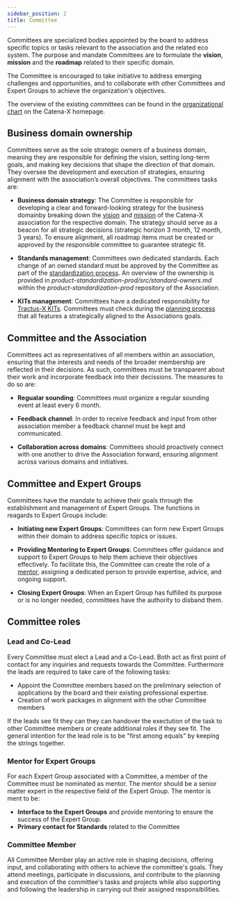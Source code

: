 ```yaml
---
sidebar_position: 2
title: Committee
---
```


Committees are specialized bodies appointed by the board to address specific topics or tasks relevant to the association and the related eco system. The purpose and mandate Committees are to formulate the **vision**, **mission** and the **roadmap** related to their specific domain.

The Committee  is encouraged to take initiative to address emerging challenges and opportunities, and to collaborate with other Committees and Expert Groups to achieve the organization's objectives.

The overview of the existing committees can be found in the [organizational chart](https://catena-x.net/association/expert-groups-committees/) on the Catena-X homepage.

## Business domain ownership

Committees serve as the sole strategic owners of a business domain, meaning they are responsible for defining the vision, setting long-term goals, and making key decisions that shape the direction of that domain. They oversee the development and execution of strategies, ensuring alignment with the association’s overall objectives. The committees tasks are:

- **Business domain strategy**: The Committee is responsible for developing a clear and forward-looking strategy for the business domainby breaking down the [vision](https://catena-x.net/about-us/) and [mission](https://catena-x.net/association/membership-benefits/) of the Catena-X association for the respective domain. The strategy should serve as a beacon for all strategic decisions (strategic horizon 3 month, 12 month, 3 years). To ensure alignment, all roadmap items must be created or approved by the responsible committee to guarantee strategic fit.

- **Standards management**: Committees own dedicated standards. Each change of an owned standard must be approved by the Committee as part of the [standardization process](../process-structure/process-normative-documents.md). An overview of the ownership is provided in *product-standardization-prod/src/standard-owners.md* within the *product-standardization-prod* repository of the Association.

- **KITs management**: Committees have a dedicated responsibility for [Tractus-X KITs](https://eclipse-tractusx.github.io/Kits). Committees must check during the [planning process](../process-structure/process-tractus-x.md#1planning) that all features a strategically aligned to the Associations goals.

## Committee and the Association

Committees act as representatives of all members within an association, ensuring that the interests and needs of the broader membership are reflected in their decisions. As such, committees must be transparent about their work and incorporate feedback into their decissions. The measures to do so are:

- **Regualar sounding**: Committees must organize a regular sounding event at least every 6 month.

- **Feedback channel**: In order to receive feedback and input from other association member a feedback channel must be kept and communicated.

- **Collaboration across domains**: Committees should proactively connect with one another to drive the Association forward, ensuring alignment across various domains and initiatives.

## Committee and Expert Groups

Committees have the mandate to achieve their goals through the establishment and management of Expert Groups. The functions in reagards to Expert Groups include:

- **Initiating new Expert Groups**: Committees can form new Expert Groups within their domain to address specific topics or issues.

- **Providing Mentoring to Expert Groups**: Committees offer guidance and support to Expert Groups to help them achieve their objectives effectively. To facilitate this, the Committee can create the role of a [mentor](#mentor-for-expert-groups), assigning a dedicated person to provide expertise, advice, and ongoing support.

- **Closing Expert Groups**: When an Expert Group has fulfilled its purpose or is no longer needed, committees have the authority to disband them.

## Committee roles

### Lead and Co-Lead

Every Committee must elect a Lead and a Co-Lead. Both act as first point of contact for any inquiries and requests towards the Committee. Furthermore the leads are required to take care of the following tasks:

- Appoint the Committee members based on the preliminary selection of applications by the board and their existing professional expertise.
- Creation of work packages in alignment with the other Committee members

If the leads see fit they can they can handover the exectution of the task to other Committee members or create additional roles if they see fit. The general intention for the lead role is to be "first among equals" by keeping the strings together.

### Mentor for Expert Groups

For each Expert Group associated with a Committee, a member of the Committee must be nominated as mentor. The mentor should be a senior matter expert in the respective field of the Expert Group. The mentor is ment to be:

- **Interface to the Expert Groups** and provide mentoring to ensure the success of the Expert Group.
- **Primary contact for Standards** related to the Committee

### Committee Member

All Committee Member play an active role in shaping decisions, offering input, and collaborating with others to achieve the committee's goals. They attend meetings, participate in discussions, and contribute to the planning and execution of the committee's tasks and projects while also supporting and following the leadership in carrying out their assigned responsibilities.
<!-- to be added to process descriptions
### Release Process Management

- Guide the Release Process, including:
  - Oversee [Release Planning and Refinement](https://github.com/orgs/catenax-eV/projects/28/views/2) tasks for Catena-X expert groups and Tractus-X developer teams
  - drive the defined tasks [Eclipse Tractus-X Board](https://github.com/orgs/eclipse-tractusx/projects/26/views/28)
  - Track progress of development
  - Approve the feature against Tractus-X Release Guidelines ([TRG](https://eclipse-tractusx.github.io/docs/release)) before it will be delegated for final approval to the comitter
  - Review each feature's "Definition of Entry" (feature template defining acceptance criteria)
  - Review each feature's "Definition of Done" (Quality Gate GIT Issue)
-->
